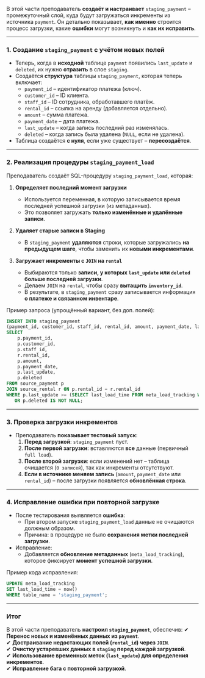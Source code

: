 В этой части преподаватель **создаёт и настраивает** `staging_payment` – промежуточный слой, куда будут загружаться инкременты из источника `payment`. Он детально показывает, **как именно** строится процесс загрузки, какие **ошибки** могут возникнуть и **как их исправить**.

---

### 1. Создание `staging_payment` с учётом новых полей

- Теперь, когда в **исходной** таблице `payment` появились `last_update` и `deleted`, их нужно **отразить** в слое `staging`.
- Создаётся **структура** таблицы `staging_payment`, которая теперь включает:
    - `payment_id` – идентификатор платежа (ключ).
    - `customer_id` – ID клиента.
    - `staff_id` – ID сотрудника, обработавшего платёж.
    - `rental_id` – ссылка на аренду (добавляется отдельно).
    - `amount` – сумма платежа.
    - `payment_date` – дата платежа.
    - `last_update` – когда запись последний раз изменялась.
    - `deleted` – когда запись была удалена (`NULL`, если не удалена).
- Таблица создаётся **с нуля**, если уже существует – **пересоздаётся**.

---

### 2. Реализация процедуры `staging_payment_load`

Преподаватель создаёт SQL-процедуру `staging_payment_load`, которая:

1. **Определяет последний момент загрузки**
    
    - Используется переменная, в которую записывается время последней успешной загрузки (из метаданных).
    - Это позволяет загружать **только изменённые и удалённые записи**.
2. **Удаляет старые записи в Staging**
    
    - В `staging_payment` **удаляются** строки, которые загружались **на предыдущем шаге**, чтобы заменить их **новыми инкрементами**.
3. **Загружает инкременты с `JOIN` на `rental`**
    
    - Выбираются только **записи, у которых `last_update` или `deleted` больше последней загрузки**.
    - Делаем `JOIN` на `rental`, чтобы сразу **вытащить `inventory_id`**.
    - В результате, в `staging_payment` сразу записывается информация **о платеже и связанном инвентаре**.

Пример запроса (упрощённый вариант, без доп. полей):

```sql
INSERT INTO staging_payment
(payment_id, customer_id, staff_id, rental_id, amount, payment_date, last_update, deleted)
SELECT 
    p.payment_id, 
    p.customer_id, 
    p.staff_id, 
    r.rental_id, 
    p.amount, 
    p.payment_date, 
    p.last_update, 
    p.deleted
FROM source_payment p
JOIN source_rental r ON p.rental_id = r.rental_id
WHERE p.last_update >= (SELECT last_load_time FROM meta_load_tracking WHERE table_name = 'staging_payment')
   OR p.deleted IS NOT NULL;
```

---

### 3. Проверка загрузки инкрементов

- Преподаватель **показывает тестовый запуск**:
    1. **Перед загрузкой**: `staging_payment` пуст.
    2. **После первой загрузки**: вставляются **все** данные (первичный `full load`).
    3. **После второй загрузки**: если изменений нет – таблица очищается (`0 записей`), так как инкременты отсутствуют.
    4. **Если в источнике меняем запись** (`amount`, `payment_date` или `rental_id`) – после загрузки появляется **обновлённая строка**.

---

### 4. Исправление ошибки при повторной загрузке

- После тестирования выявляется **ошибка**:
    - При втором запуске `staging_payment_load` данные не очищаются должным образом.
    - Причина: в процедуре не было **сохранения метки последней загрузки**.
- Исправление:
    - Добавляется **обновление метаданных** (`meta_load_tracking`), которое фиксирует **момент успешной загрузки**.

Пример кода исправления:

```sql
UPDATE meta_load_tracking 
SET last_load_time = now() 
WHERE table_name = 'staging_payment';
```

---

### Итог

В этой части преподаватель **настроил `staging_payment`**, обеспечив: ✔ **Перенос новых и изменённых данных из `payment`**.  
✔ **Достраивание недостающих полей (`rental_id`) через `JOIN`**.  
✔ **Очистку устаревших данных в `staging` перед каждой загрузкой**.  
✔ **Использование временных меток (`last_update`) для определения инкрементов**.  
✔ **Исправление бага с повторной загрузкой**.
